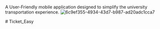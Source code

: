 A User-Friendly mobile application designed to simplify the university transportation experience.
![6c9ef355-4934-43d7-b987-ad20adc1cca7](https://github.com/RaghadAjamia/TicketEasy/assets/118125828/8874ae5a-1b00-443e-9084-9f39f021d351)

#   T i c k e t _ E a s y 
 

